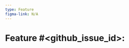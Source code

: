 ```yaml
---
type: Feature
figma-link: N/A
---
```


# Feature #<github_issue_id>: <title>

As a developer, I would like to get the branch documentation to be generated for a bug template, so that I can appropriately classify stories

## Acceptance Criteria

- [ ] Add bug issue template
- [ ] Support docs as code for bugfixes

## Notes

1. ...
